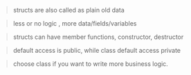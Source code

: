 > structs are also called as plain old data

> less or no logic , more data/fields/variables

> structs can have member functions, constructor, destructor

> default access is public, while class default access private

> choose class if you want to write more business logic.

